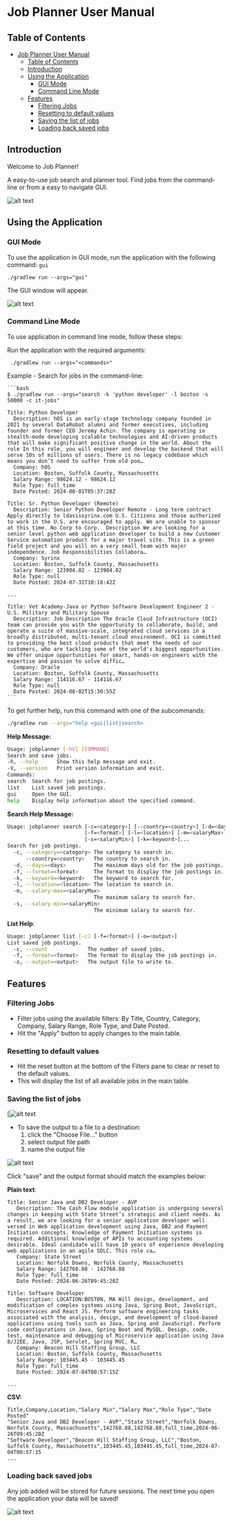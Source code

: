 # Job Planner User Manual

## Table of Contents
- [Job Planner User Manual](#job-planner-user-manual)
  - [Table of Contents](#table-of-contents)
  - [Introduction](#introduction)
  - [Using the Application](#using-the-application)
    - [GUI Mode](#gui-mode)
    - [Command Line Mode](#command-line-mode)
  - [Features](#features)
    - [Filtering Jobs](#filtering-jobs)
    - [Resetting to default values](#resetting-to-default-values)
    - [Saving the list of jobs](#saving-the-list-of-jobs)
    - [Loading back saved jobs](#loading-back-saved-jobs)

## Introduction

Welcome to Job Planner! 

A easy-to-use job search and planner tool. Find jobs from the command-line or from a easy to navigate GUI.

![alt text](<./images/main-screen-with-saved-list.png>)

## Using the Application

### GUI Mode

To use the application in GUI mode, run the application with the following command: `gui`

```
./gradlew run --args="gui"
```

The GUI window will appear.

![alt text](<./images/opening-screen.png>)

### Command Line Mode

To use application in command line mode, follow these steps:

Run the application with the required arguments:
   
   ```
    ./gradlew run --args="<commands>"
   ```

Example - Search for jobs in the command-line:
   
    ```bash
    $ ./gradlew run --args="search -k 'python developer' -l boston -s 50000 -c it-jobs"

    Title: Python Developer
      Description: hOS is an early-stage technology company founded in 2021 by several DataRobot alumni and former executives, including founder and former CEO Jeremy Achin. The company is operating in stealth-mode developing scalable technologies and AI-driven products that will make significant positive change in the world. About the role In this role, you will engineer and develop the backend that will serve 10s of millions of users. There is no legacy codebase which means you don’t need to suffer from old poo…
      Company: hOS
      Location: Boston, Suffolk County, Massachusetts
      Salary Range: 98624.12 - 98624.12
      Role Type: full_time
      Date Posted: 2024-08-01T05:37:28Z

    Title: Sr. Python Developer (Remote)
      Description: Senior Python Developer Remote - Long term contract Apply directly to ldavissyrinx.com U.S. Citizens and those authorized to work in the U.S. are encouraged to apply. We are unable to sponsor at this time. No Corp to Corp. ​ Description We are looking for a senior level python web application developer to build a new Customer Service automation product for a major travel site. This is a green field project and you will on a very small team with major independence. Job Responsibilities Collabora…
      Company: Syrinx
      Location: Boston, Suffolk County, Massachusetts
      Salary Range: 123904.02 - 123904.02
      Role Type: null
      Date Posted: 2024-07-31T10:18:42Z

    ...
    
    Title: Vet Academy-Java or Python Software Development Engineer 2 - U.S. Military and Military Spouse
      Description: Job Description The Oracle Cloud Infrastructure (OCI) team can provide you with the opportunity to collaborate, build, and operate a suite of massive-scale, integrated cloud services in a broadly distributed, multi-tenant cloud environment. OCI is committed to providing the best cloud products that meet the needs of our customers, who are tackling some of the world's biggest opportunities. We offer unique opportunities for smart, hands-on engineers with the expertise and passion to solve diffic…
      Company: Oracle
      Location: Boston, Suffolk County, Massachusetts
      Salary Range: 114116.67 - 114116.67
      Role Type: null
      Date Posted: 2024-08-02T15:30:55Z
    ```

To get further help, run this command with one of the subcommands:

```bash
./gradlew run --args="help <gui|list|search>
```

**Help Message:**

```bash
Usage: jobplanner [-hV] [COMMAND]
Search and save jobs.
-h, --help      Show this help message and exit.
-V, --version   Print version information and exit.
Commands:
search  Search for job postings.
list    List saved job postings.
gui     Open the GUI.
help    Display help information about the specified command.
```

**Search Help Message:**

```bash
Usage: jobplanner search [-c=<category>] [--country=<country>] [-d=<days>]
                         [-f=<format>] [-l=<location>] [-m=<salaryMax>]
                         [-s=<salaryMin>] [-k=<keyword>]...
Search for job postings.
  -c, --category=<category> The category to search in.
      --country=<country>   The country to search in.
  -d, --days=<days>         The maximum days old for the job postings.
  -f, --format=<format>     The format to display the job postings in.
  -k, --keyword=<keyword>   The keyword to search for.
  -l, --location=<location> The location to search in.
  -m, --salary-max=<salaryMax>
                            The maximum salary to search for.
  -s, --salary-min=<salaryMin>
                            The minimum salary to search for.
```

**List Help**:

```bash
Usage: jobplanner list [-c] [-f=<format>] [-o=<output>]
List saved job postings.
  -c, --count             The number of saved jobs.
  -f, --format=<format>   The format to display the job postings in.
  -o, --output=<output>   The output file to write to.
```

## Features

### Filtering Jobs

- Filter jobs using the available filters: By Title, Country, Category, Company, Salary Range, Role Type, and Date Posted.
- Hit the "Apply" button to apply changes to the main table.

### Resetting to default values

- Hit the reset button at the bottom of the Filters pane to clear or reset to the default values.
- This will display the list of all available jobs in the main table. 


### Saving the list of jobs

[![alt text](<./images/saved-job-list-many.png>)

- To save the output to a file to a destination:
    1. click the "Choose File..." button
    2. select output file path
    3. name the output file

![alt text](<./images/export-job-list.png>)

Click "save" and the output format should match the examples below:

**Plain text**:

```text
Title: Senior Java and DB2 Developer - AVP
   Description: The Cash Flow module application is undergoing several changes in keeping with State Street’s strategic and client needs. As a result, we are looking for a senior application developer well versed in Web application development using Java, DB2 and Payment Initiation concepts. Knowledge of Payment Initiation systems is required. Additional knowledge of APIs to accounting systems desirable. Ideal candidate will have 10 years of experience developing web applications in an agile SDLC. This role ca…
   Company: State Street
   Location: Norfolk Downs, Norfolk County, Massachusetts
   Salary Range: 142768.88 - 142768.88
   Role Type: full_time
   Date Posted: 2024-06-26T09:45:20Z

Title: Software Developer
   Description: LOCATION:BOSTON, MA Will design, development, and modification of complex systems using Java, Spring Boot, JavaScript, Microservices and React JS. Perform software engineering tasks associated with the analysis, design, and development of cloud-based applications using tools such as Java, Spring and JavaScript. Perform code configurations in Java, Spring Boot and MySQL. Design, code, test, maintenance and debugging of Microservice application using Java 8/J2EE, Java, JSP, Servlet, Spring MVC, R…
   Company: Beacon Hill Staffing Group, LLC
   Location: Boston, Suffolk County, Massachusetts
   Salary Range: 103445.45 - 103445.45
   Role Type: full_time
   Date Posted: 2024-07-04T00:57:15Z

...
```

**CSV:**

```csv
Title,Company,Location,"Salary Min","Salary Max","Role Type","Date Posted"
"Senior Java and DB2 Developer - AVP","State Street","Norfolk Downs, Norfolk County, Massachusetts",142768.88,142768.88,full_time,2024-06-26T09:45:20Z
"Software Developer","Beacon Hill Staffing Group, LLC","Boston, Suffolk County, Massachusetts",103445.45,103445.45,full_time,2024-07-04T00:57:15
...
```

### Loading back saved jobs

Any job added will be stored for future sessions. The next time you open the application your data will be saved!

![alt text](<./images/saved-job-list-many.png>)

